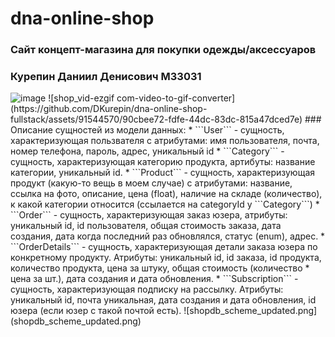 # dna-online-shop
### Сайт концепт-магазина для покупки одежды/аксессуаров
### Курепин Даниил Денисович M33031
<img width="1438" alt="image" src="https://github.com/DKurepin/dna-online-shop-fullstack/assets/91544570/dec01f0b-16f3-4a66-826a-54af84abf0c3">
![shop_vid-ezgif com-video-to-gif-converter](https://github.com/DKurepin/dna-online-shop-fullstack/assets/91544570/90cbee72-fdfe-44dc-83dc-815a47dced7e)
### Описание сущностей из модели данных:
* ```User``` - сущность, характеризующая пользвателя с атрибутами: имя пользователя, почта, номер телефона, пароль, адрес, уникальный id
* ```Category``` - сущность, характеризующая категорию продукта, артибуты: название категории, уникальный id.
* ```Product``` - сущность, характеризующая продукт (какую-то вещь в моем случае) с атрибутами: название, ссылка на фото, описание, цена (float), наличие на складе (количество), к какой категории относится (ссылается на categoryId у ```Category```)
* ```Order``` - сущность, характеризующая заказ юзера, атрибуты: уникальный id, id пользователя, общая стоимость заказа, дата создания, дата когда последний раз обновлялся, статус (enum), адрес.
* ```OrderDetails``` - сущность, характеризующая детали заказа юзера по конкретному продукту. Атрибуты: уникальный id, id заказа, id продукта, количество продукта, цена за штуку, общая стоимость (количество * цена за шт.), дата создания и дата обновления.
* ```Subscription``` - сущность, характеризующая подписку на рассылку. Атрибуты: уникальный id, почта уникальная, дата создания и дата обновления, id юзера (если юзер с такой почтой есть).
![shopdb_scheme_updated.png](shopdb_scheme_updated.png)

